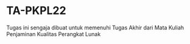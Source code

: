 # TA-PKPL22
Tugas ini sengaja dibuat untuk memenuhi Tugas Akhir dari Mata Kuliah Penjaminan Kualitas Perangkat Lunak
